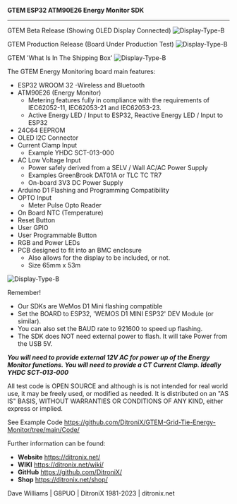 **GTEM ESP32 ATM90E26 Energy Monitor SDK**

------------
GTEM Beta Release (Showing OLED Display Connected)
![Display-Type-B](https://ditronix.net/wp-content/uploads/2022/11/GTEM-ESP32-ATM90E26-SDK-v1-2211-101-OLED-Test-1536x1112.jpg?raw=true)

GTEM Production Release (Board Under Production Test)
![Display-Type-B](https://ditronix.net/wp-content/uploads/2022/12/GTEM-ESP32-ATM90E26-SDK-v1-2212-104-Under-Test-scaled.jpg?raw=true)

GTEM 'What Is In The Shipping Box'
![Display-Type-B](https://ditronix.net/wp-content/uploads/2023/01/LMIC-ESP8266-In-The-Box-scaled.jpg?raw=true)

The GTEM Energy Monitoring board main features:

- ESP32 WROOM 32
    -Wireless and Bluetooth
- ATM90E26 (Energy Monitor)
	- Metering features fully in compliance with the requirements of IEC62052-11, IEC62053-21 and IEC62053-23.  
	- Active Energy LED / Input to ESP32, Reactive Energy LED / Input to ESP32
- 24C64 EEPROM
- OLED I2C Connector
- Current Clamp Input
	- Example YHDC SCT-013-000
- AC Low Voltage Input
	- Power safely derived from a SELV / Wall AC/AC Power Supply
	- Examples GreenBrook DAT01A or TLC TC TR7
	- On-board 3V3 DC Power Supply
- Arduino D1 Flashing and Programming Compatibility
- OPTO Input
	- Meter Pulse Opto Reader
- On Board NTC (Temperature)
- Reset Button
- User GPIO
- User Programmable Button
- RGB and Power LEDs
- PCB designed to fit into an BMC enclosure
	- Also allows for the display to be included, or not.
	- Size 65mm x 53m
    
![Display-Type-B](https://ditronix.net/wp-content/uploads/2023/01/GTEM-ESP32-ATM90E26-Enery-Monitor-Connections.jpg?raw=true)    

Remember!
- Our SDKs are WeMos D1 Mini flashing compatible
- Set the BOARD to ESP32, 'WEMOS D1 MINI ESP32' DEV Module (or similar).
- You can also set the BAUD rate to 921600 to speed up flashing.
- The SDK does NOT need external power to flash.  It will take Power from the USB 5V.

***You will need to provide external 12V AC for power up of the Energy Monitor functions.*
*You will need to provide a CT Current Clamp.  Ideally YHDC SCT-013-000***

All test code is OPEN SOURCE and although is is not intended for real world use, it may be freely used, or modified as needed.  It is distributed on an "AS IS" BASIS, WITHOUT WARRANTIES OR CONDITIONS OF ANY KIND, either express or implied.

See Example Code https://github.com/DitroniX/GTEM-Grid-Tie-Energy-Monitor/tree/main/Code/

Further information can be found:

- **Website** https://ditronix.net/
- **WIKI**  https://ditronix.net/wiki/
- **GitHub**  https://github.com/DitroniX/
- **Shop**  https://ditronix.net/shop/

Dave Williams | G8PUO | DitroniX 1981-2023 | ditronix.net
